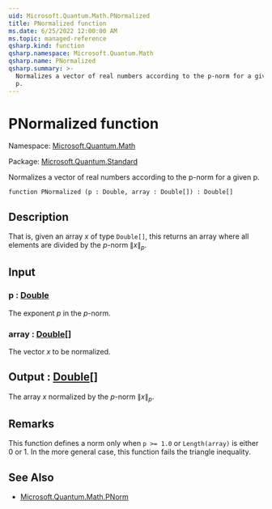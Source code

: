 ```yaml
---
uid: Microsoft.Quantum.Math.PNormalized
title: PNormalized function
ms.date: 6/25/2022 12:00:00 AM
ms.topic: managed-reference
qsharp.kind: function
qsharp.namespace: Microsoft.Quantum.Math
qsharp.name: PNormalized
qsharp.summary: >-
  Normalizes a vector of real numbers according to the p-norm for a given
  p.
---
```


# PNormalized function

Namespace: [Microsoft.Quantum.Math](xref:Microsoft.Quantum.Math)

Package: [Microsoft.Quantum.Standard](https://nuget.org/packages/Microsoft.Quantum.Standard)


Normalizes a vector of real numbers according to the p-norm for a givenp.

```qsharp
function PNormalized (p : Double, array : Double[]) : Double[]
```


## Description

That is, given an array $x$ of type `Double[]`, this returns an array whereall elements are divided by the $p$-norm $\|x\|_p$.

## Input

### p : [Double](xref:microsoft.quantum.qsharp.valueliterals#double-literals)

The exponent $p$ in the $p$-norm.


### array : [Double](xref:microsoft.quantum.qsharp.valueliterals#double-literals)[]

The vector $x$ to be normalized.



## Output : [Double](xref:microsoft.quantum.qsharp.valueliterals#double-literals)[]

The array $x$ normalized by the $p$-norm $\|x\|_p$.

## Remarks

This function defines a norm only when `p >= 1.0` or `Length(array)` iseither 0 or 1. In the more general case, this function fails thetriangle inequality.

## See Also

- [Microsoft.Quantum.Math.PNorm](xref:Microsoft.Quantum.Math.PNorm)